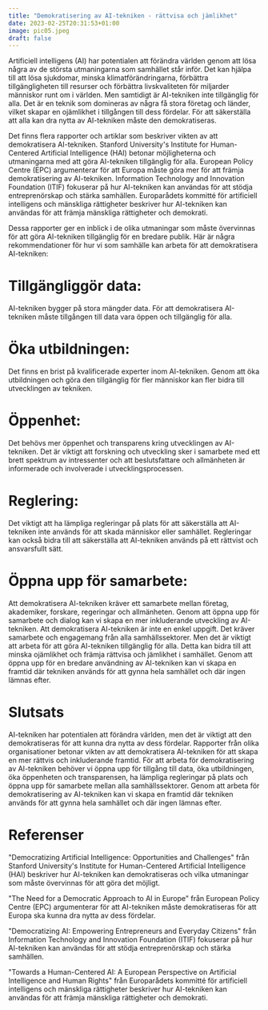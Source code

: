 ```yaml
---
title: "Demokratisering av AI-tekniken - rättvisa och jämlikhet"
date: 2023-02-25T20:31:53+01:00
image: pic05.jpeg
draft: false
---
```


Artificiell intelligens (AI) har potentialen att förändra världen genom att lösa några av de största utmaningarna som samhället står inför. Det kan hjälpa till att lösa sjukdomar, minska klimatförändringarna, förbättra tillgängligheten till resurser och förbättra livskvaliteten för miljarder människor runt om i världen. Men samtidigt är AI-tekniken inte tillgänglig för alla. Det är en teknik som domineras av några få stora företag och länder, vilket skapar en ojämlikhet i tillgången till dess fördelar. För att säkerställa att alla kan dra nytta av AI-tekniken måste den demokratiseras.

Det finns flera rapporter och artiklar som beskriver vikten av att demokratisera AI-tekniken. Stanford University's Institute for Human-Centered Artificial Intelligence (HAI) betonar möjligheterna och utmaningarna med att göra AI-tekniken tillgänglig för alla. European Policy Centre (EPC) argumenterar för att Europa måste göra mer för att främja demokratisering av AI-tekniken. Information Technology and Innovation Foundation (ITIF) fokuserar på hur AI-tekniken kan användas för att stödja entreprenörskap och stärka samhällen. Europarådets kommitté för artificiell intelligens och mänskliga rättigheter beskriver hur AI-tekniken kan användas för att främja mänskliga rättigheter och demokrati.

Dessa rapporter ger en inblick i de olika utmaningar som måste övervinnas för att göra AI-tekniken tillgänglig för en bredare publik. Här är några rekommendationer för hur vi som samhälle kan arbeta för att demokratisera AI-tekniken:

# Tillgängliggör data: 
AI-tekniken bygger på stora mängder data. För att demokratisera AI-tekniken måste tillgången till data vara öppen och tillgänglig för alla.

# Öka utbildningen: 
Det finns en brist på kvalificerade experter inom AI-tekniken. Genom att öka utbildningen och göra den tillgänglig för fler människor kan fler bidra till utvecklingen av tekniken.

# Öppenhet: 
Det behövs mer öppenhet och transparens kring utvecklingen av AI-tekniken. Det är viktigt att forskning och utveckling sker i samarbete med ett brett spektrum av intressenter och att beslutsfattare och allmänheten är informerade och involverade i utvecklingsprocessen.

# Reglering: 
Det viktigt att ha lämpliga regleringar på plats för att säkerställa att AI-tekniken inte används för att skada människor eller samhället. Regleringar kan också bidra till att säkerställa att AI-tekniken används på ett rättvist och ansvarsfullt sätt.

# Öppna upp för samarbete: 
Att demokratisera AI-tekniken kräver ett samarbete mellan företag, akademiker, forskare, regeringar och allmänheten. Genom att öppna upp för samarbete och dialog kan vi skapa en mer inkluderande utveckling av AI-tekniken.
Att demokratisera AI-tekniken är inte en enkel uppgift. Det kräver samarbete och engagemang från alla samhällssektorer. Men det är viktigt att arbeta för att göra AI-tekniken tillgänglig för alla. Detta kan bidra till att minska ojämlikhet och främja rättvisa och jämlikhet i samhället. Genom att öppna upp för en bredare användning av AI-tekniken kan vi skapa en framtid där tekniken används för att gynna hela samhället och där ingen lämnas efter.

# Slutsats

AI-tekniken har potentialen att förändra världen, men det är viktigt att den demokratiseras för att kunna dra nytta av dess fördelar. Rapporter från olika organisationer betonar vikten av att demokratisera AI-tekniken för att skapa en mer rättvis och inkluderande framtid. För att arbeta för demokratisering av AI-tekniken behöver vi öppna upp för tillgång till data, öka utbildningen, öka öppenheten och transparensen, ha lämpliga regleringar på plats och öppna upp för samarbete mellan alla samhällssektorer. Genom att arbeta för demokratisering av AI-tekniken kan vi skapa en framtid där tekniken används för att gynna hela samhället och där ingen lämnas efter.

# Referenser
"Democratizing Artificial Intelligence: Opportunities and Challenges" från Stanford University's Institute for Human-Centered Artificial Intelligence (HAI) beskriver hur AI-tekniken kan demokratiseras och vilka utmaningar som måste övervinnas för att göra det möjligt.

"The Need for a Democratic Approach to AI in Europe" från European Policy Centre (EPC) argumenterar för att AI-tekniken måste demokratiseras för att Europa ska kunna dra nytta av dess fördelar.

"Democratizing AI: Empowering Entrepreneurs and Everyday Citizens" från Information Technology and Innovation Foundation (ITIF) fokuserar på hur AI-tekniken kan användas för att stödja entreprenörskap och stärka samhällen.

"Towards a Human-Centered AI: A European Perspective on Artificial Intelligence and Human Rights" från Europarådets kommitté för artificiell intelligens och mänskliga rättigheter beskriver hur AI-tekniken kan användas för att främja mänskliga rättigheter och demokrati.
